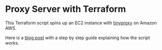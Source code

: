 # Proxy Server with Terraform

This Terraform script spins up an EC2 instance with [tinyproxy](https://tinyproxy.github.io/) on Amazon AWS.

Here is a [blog post](https://ptimofeev.com/proxy-server-with-terraform-on-amazon-aws/) with a step by step guide explaining how the script works.
